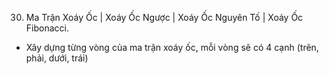 30. Ma Trận Xoáy Ốc | Xoáy Ốc Ngược | Xoáy Ốc Nguyên Tố | Xoáy Ốc Fibonacci.
- Xây dựng từng vòng của ma trận xoáy ốc, mỗi vòng sẽ có 4 cạnh (trên, phải, dưới, trái)